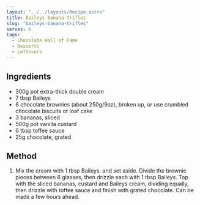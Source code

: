 ```yaml
---
layout: "../../layouts/Recipe.astro"
title: Baileys Banana Trifles
slug: "baileys-banana-trifles"
serves: 6
tags:
  - Chocolate Hall of Fame
  - Desserts
  - Leftovers
---
```


## Ingredients

- 300g pot extra-thick double cream
- 7 tbsp Baileys
- 6 chocolate brownies (about 250g/9oz), broken up, or use crumbled chocolate biscuits or loaf cake
- 3 bananas, sliced
- 500g pot vanilla custard
- 6 tbsp toffee sauce
- 25g chocolate, grated

## Method

1. Mix the cream with 1 tbsp Baileys, and set aside. Divide the brownie pieces between 6 glasses, then drizzle each with 1 tbsp Baileys. Top with the sliced bananas, custard and Baileys cream, dividing equally, then drizzle with toffee sauce and finish with grated chocolate. Can be made a few hours ahead.